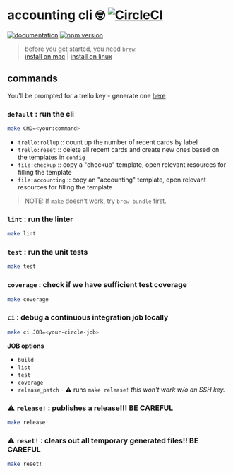 # accounting cli 🤓 [![CircleCI](https://circleci.com/gh/daniellacosse/accounting-cli.svg?style=svg)](https://circleci.com/gh/daniellacosse/accounting-cli)

[![documentation](https://img.shields.io/badge/documentation-blue.svg)](https://github.com/daniellacosse/accounting-cli/tree/master/documentation#process-automation-srcrary-documentation) [![npm version](https://badge.fury.io/js/%40daniellacosse%2Faccounting-cli.svg)](https://badge.fury.io/js/%40daniellacosse%2Faccounting-cli)

> before you get started, you need `brew`: <br>
> [install on mac](https://brew.sh/) | [install on linux](https://docs.brew.sh/Homebrew-on-Linux)

## commands

You'll be prompted for a trello key - generate one [here](https://trello.com/app-key/)

### `default` : run the cli

```sh
make CMD=<your:command>
```

  - `trello:rollup` :: count up the number of recent cards by label
  - `trello:reset` :: delete all recent cards and create new ones based on the templates in `config`
  - `file:checkup` :: copy a "checkup" template, open relevant resources for filling the template
  - `file:accounting` :: copy an "accounting" template, open relevant resources for filling the template

> NOTE: If `make` doesn't work, try `brew bundle` first.

### `lint` : run the linter

```sh
make lint
```

### `test` : run the unit tests

```sh
make test
```

### `coverage` : check if we have sufficient test coverage

```sh
make coverage
```

### `ci` : debug a continuous integration job locally

```sh
make ci JOB=<your-circle-job>
```

**JOB options**

 - `build`
 - `list`
 - `test`
 - `coverage`
 - `release_patch` - ⚠️ runs `make release!` _this won't work w/o an SSH key._

### ⚠️ `release!` : publishes a release!!! **BE CAREFUL**

```sh
make release!
```

### ⚠️ `reset!` : clears out all temporary generated files!! **BE CAREFUL**


```sh
make reset!
```
